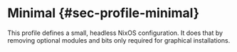 # Minimal {#sec-profile-minimal}

This profile defines a small, headless NixOS configuration. It does that by removing optional modules and bits only required for graphical installations.

